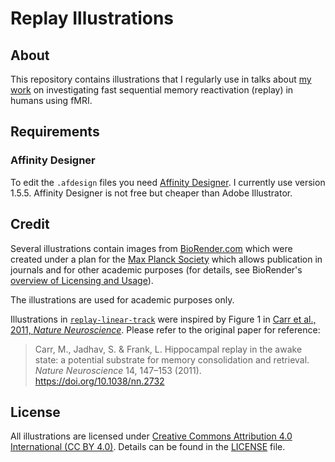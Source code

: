 # Replay Illustrations

## About

This repository contains illustrations that I regularly use in talks about [my work](https://scholar.google.de/citations?user=GXvJB1kAAAAJ&hl=de&oi=ao) on investigating fast sequential memory reactivation (replay) in humans using fMRI.

## Requirements

### Affinity Designer

To edit the `.afdesign` files you need [Affinity Designer](https://affinity.serif.com/de/designer/).
I currently use version 1.5.5.
Affinity Designer is not free but cheaper than Adobe Illustrator.

## Credit

Several illustrations contain images from [BioRender.com](https://biorender.com/) which were created under a plan for the [Max Planck Society](https://www.mpg.de/en) which allows publication in journals and for other academic purposes (for details, see BioRender's [overview of Licensing and Usage](https://public.biorender.com/info/plans.pdf)).

The illustrations are used for academic purposes only.

Illustrations in [`replay-linear-track`](replay-linear-track) were inspired by Figure 1 in [Carr et al., 2011, *Nature Neuroscience*](https://doi.org/10.1038/nn.2732).
Please refer to the original paper for reference:

> Carr, M., Jadhav, S. & Frank, L. Hippocampal replay in the awake state: a potential substrate for memory consolidation and retrieval. *Nature Neuroscience* 14, 147–153 (2011). https://doi.org/10.1038/nn.2732

## License

All illustrations are licensed under [Creative Commons Attribution 4.0 International (CC BY 4.0)](https://creativecommons.org/licenses/by/4.0/).
Details can be found in the [LICENSE](https://creativecommons.org/licenses/by/4.0/) file.


